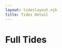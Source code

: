 ```yaml
---
layout: tideslayout.njk
title: Tides Detail
---
```


  <div id = "container">
      <h1 id = "myHeader">Full Tides</h1> 
  </div>
    
  <article id = "tide"></article>
    